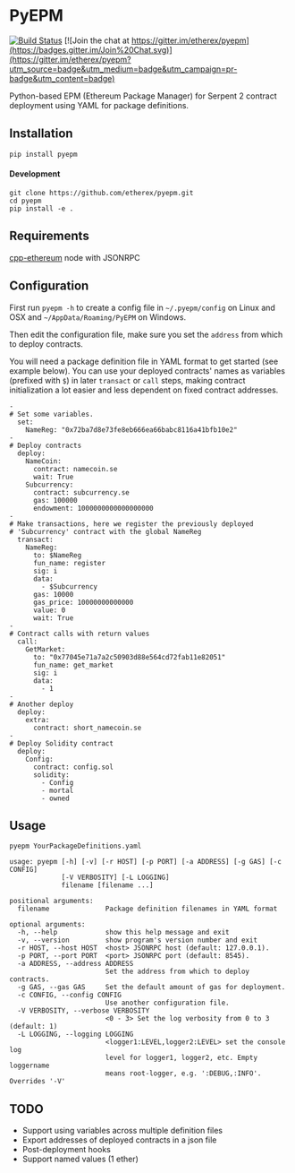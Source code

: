 PyEPM
==========
[![Build Status](https://travis-ci.org/etherex/pyepm.svg?branch=master)](https://travis-ci.org/etherex/pyepm) [![Join the chat at https://gitter.im/etherex/pyepm](https://badges.gitter.im/Join%20Chat.svg)](https://gitter.im/etherex/pyepm?utm_source=badge&utm_medium=badge&utm_campaign=pr-badge&utm_content=badge)

Python-based EPM (Ethereum Package Manager) for Serpent 2 contract deployment using YAML for package definitions.


## Installation
`pip install pyepm`

#### Development
```
git clone https://github.com/etherex/pyepm.git
cd pyepm
pip install -e .
```

## Requirements
[cpp-ethereum](https://github.com/ethereum/cpp-ethereum) node with JSONRPC

## Configuration

First run `pyepm -h` to create a config file in `~/.pyepm/config` on Linux and OSX and `~/AppData/Roaming/PyEPM` on Windows.

Then edit the configuration file, make sure you set the `address` from which to deploy contracts.

You will need a package definition file in YAML format to get started (see example below). You can use your deployed contracts' names as variables (prefixed with `$`) in later `transact` or `call` steps, making contract initialization a lot easier and less dependent on fixed contract addresses.

```
-
# Set some variables.
  set:
    NameReg: "0x72ba7d8e73fe8eb666ea66babc8116a41bfb10e2"
-
# Deploy contracts
  deploy:
    NameCoin:
      contract: namecoin.se
      wait: True
    Subcurrency:
      contract: subcurrency.se
      gas: 100000
      endowment: 1000000000000000000
-
# Make transactions, here we register the previously deployed
# 'Subcurrency' contract with the global NameReg
  transact:
    NameReg:
      to: $NameReg
      fun_name: register
      sig: i
      data:
        - $Subcurrency
      gas: 10000
      gas_price: 10000000000000
      value: 0
      wait: True
-
# Contract calls with return values
  call:
    GetMarket:
      to: "0x77045e71a7a2c50903d88e564cd72fab11e82051"
      fun_name: get_market
      sig: i
      data:
        - 1
-
# Another deploy
  deploy:
    extra:
      contract: short_namecoin.se
-
# Deploy Solidity contract
  deploy:
    Config:
      contract: config.sol
      solidity:
        - Config
        - mortal
        - owned
```

## Usage

`pyepm YourPackageDefinitions.yaml`

```
usage: pyepm [-h] [-v] [-r HOST] [-p PORT] [-a ADDRESS] [-g GAS] [-c CONFIG]
             [-V VERBOSITY] [-L LOGGING]
             filename [filename ...]

positional arguments:
  filename              Package definition filenames in YAML format

optional arguments:
  -h, --help            show this help message and exit
  -v, --version         show program's version number and exit
  -r HOST, --host HOST  <host> JSONRPC host (default: 127.0.0.1).
  -p PORT, --port PORT  <port> JSONRPC port (default: 8545).
  -a ADDRESS, --address ADDRESS
                        Set the address from which to deploy contracts.
  -g GAS, --gas GAS     Set the default amount of gas for deployment.
  -c CONFIG, --config CONFIG
                        Use another configuration file.
  -V VERBOSITY, --verbose VERBOSITY
                        <0 - 3> Set the log verbosity from 0 to 3 (default: 1)
  -L LOGGING, --logging LOGGING
                        <logger1:LEVEL,logger2:LEVEL> set the console log
                        level for logger1, logger2, etc. Empty loggername
                        means root-logger, e.g. ':DEBUG,:INFO'. Overrides '-V'
```

## TODO
- Support using variables across multiple definition files
- Export addresses of deployed contracts in a json file
- Post-deployment hooks
- Support named values (1 ether)
